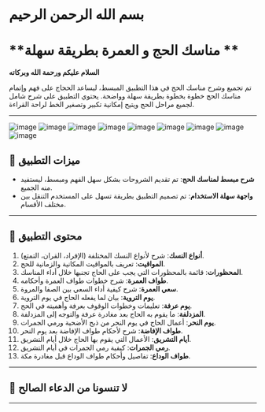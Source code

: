 # بسم الله الرحمن الرحيم

# **مناسك الحج و العمرة بطريقة سهلة **

**السلام عليكم ورحمة الله وبركاته**

تم تجميع وشرح مناسك الحج في هذا التطبيق المبسط، ليساعد الحجاج على فهم وإتمام مناسك الحج خطوة بخطوة بطريقة سهلة وواضحة. يحتوي التطبيق على شرح شامل لجميع مراحل الحج ويتيح إمكانية تكبير وتصغير الخط لراحة القراءة.

---

![image](https://github.com/user-attachments/assets/50f8c729-fc7f-4475-b6b9-3749b7778dc1)
![image](https://github.com/user-attachments/assets/2f383662-e9cf-41f8-9f9e-23a62a3530ca)
![image](https://github.com/user-attachments/assets/3e7032fc-f4dd-4ac3-8d8f-65950cc86822)
![image](https://github.com/user-attachments/assets/f8a6b765-168d-40f1-a347-b9364632eb6d)
![image](https://github.com/user-attachments/assets/817f2db3-7388-4b98-9841-c69cbb543875)
![image](https://github.com/user-attachments/assets/0fb3084b-fa96-4722-bfd4-0ee7c6e72d1d)
![image](https://github.com/user-attachments/assets/18b3ed7a-09d0-4e79-9eee-8376502ac74d)
![image](https://github.com/user-attachments/assets/6b7a8c2c-d729-4f3e-b36f-5e5b189b2818)
![image](https://github.com/user-attachments/assets/12630e05-0752-4b1c-91dc-6777d8acdc26)



## 🌟 **ميزات التطبيق**

- **شرح مبسط لمناسك الحج**: تم تقديم الشروحات بشكل سهل الفهم ومبسط، ليستفيد منه الجميع.
- **واجهة سهلة الاستخدام**: تم تصميم التطبيق بطريقة تسهل على المستخدم التنقل بين مختلف الأقسام.

---

## 🕋 **محتوى التطبيق**

1. **أنواع النسك**: شرح لأنواع النسك المختلفة (الإفراد، القران، التمتع).
2. **المواقيت**: تعريف بالمواقيت المكانية والزمانية للحج.
3. **المحظورات**: قائمة بالمحظورات التي يجب على الحاج تجنبها خلال أداء المناسك.
4. **طواف العمرة**: شرح خطوات طواف العمرة وأحكامه.
5. **سعي العمرة**: شرح كيفية أداء السعي بين الصفا والمروة.
6. **يوم التروية**: بيان لما يفعله الحاج في يوم التروية.
7. **يوم عرفة**: تعليمات وخطوات الوقوف بعرفة وأهميته في الحج.
8. **المزدلفة**: ما يقوم به الحاج بعد مغادرة عرفة والتوجه إلى المزدلفة.
9. **يوم النحر**: أعمال الحاج في يوم النحر من ذبح الأضحية ورمي الجمرات.
10. **طواف الإفاضة**: شرح لأحكام طواف الإفاضة بعد يوم النحر.
11. **أيام التشريق**: الأعمال التي يقوم بها الحاج خلال أيام التشريق.
12. **رمي الجمرات**: كيفية رمي الجمرات في أيام التشريق.
13. **طواف الوداع**: تفاصيل وأحكام طواف الوداع قبل مغادرة مكة.

---

## 🙏 **لا تنسونا من الدعاء الصالح**


---
